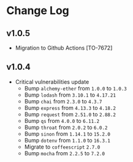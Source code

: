 # Change Log

## v1.0.5

- Migration to Github Actions [TO-7672] 

## v1.0.4

- Critical vulnerabilities update
  - Bump `alchemy-ether` from `1.0.0` to `1.0.3`
  - Bump `lodash` from `3.10.1` to `4.17.21`
  - Bump `chai` from `2.3.0` to `4.3.7`
  - Bump `express` from `4.13.3` to `4.18.2`
  - Bump `request` from `2.51.0` to `2.88.2`
  - Bump `qs` from `4.0.0` to `6.11.2`
  - Bump `throat` from `2.0.2` to `6.0.2`
  - Bump `sinon` from `1.14.1` to `15.2.0`
  - Bump `dotenv` from `1.1.0` to `16.3.1`
  - Migrate to `coffeescript` `2.7.0`
  - Bump `mocha` from `2.2.5` to `7.2.0`
